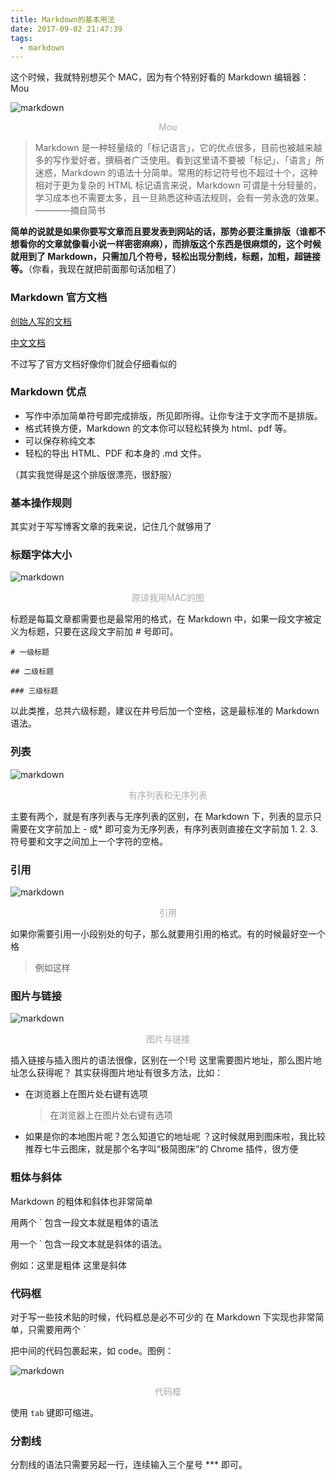 ```yaml
---
title: Markdown的基本用法
date: 2017-09-02 21:47:39
tags:
  - markdown
---
```


这个时候，我就特别想买个 MAC，因为有个特别好看的 Markdown 编辑器：Mou

![markdown](http://pic.davontt.com/picGo/markdown.png)

<center style="color:#AAAAAA">Mou</center>

> Markdown 是一种轻量级的「标记语言」，它的优点很多，目前也被越来越多的写作爱好者，撰稿者广泛使用。看到这里请不要被「标记」、「语言」所迷惑，Markdown 的语法十分简单。常用的标记符号也不超过十个，这种相对于更为复杂的 HTML 标记语言来说，Markdown 可谓是十分轻量的，学习成本也不需要太多，且一旦熟悉这种语法规则，会有一劳永逸的效果。
> ————摘自简书

**简单的说就是如果你要写文章而且要发表到网站的话，那势必要注重排版（谁都不想看你的文章就像看小说一样密密麻麻），而排版这个东西是很麻烦的，这个时候就用到了 Markdown，只需加几个符号，轻松出现分割线，标题，加粗，超链接等。**（你看，我现在就把前面那句话加粗了）

### Markdown 官方文档

[创始人写的文档](https://daringfireball.net/projects/markdown/syntax)

[中文文档](http://wowubuntu.com/markdown/)

不过写了官方文档好像你们就会仔细看似的

### Markdown 优点

- 写作中添加简单符号即完成排版，所见即所得。让你专注于文字而不是排版。
- 格式转换方便，Markdown 的文本你可以轻松转换为 html、pdf 等。
- 可以保存称纯文本
- 轻松的导出 HTML、PDF 和本身的 .md 文件。

（其实我觉得是这个排版很漂亮，很舒服）

### 基本操作规则

其实对于写写博客文章的我来说，记住几个就够用了

### 标题字体大小

![markdown](http://pic.davontt.com/picGo/markdown-title.png)

<center style="color:#AAAAAA">原谅我用MAC的图</center>

标题是每篇文章都需要也是最常用的格式，在 Markdown 中，如果一段文字被定义为标题，只要在这段文字前加 # 号即可。

`# 一级标题`

`## 二级标题`

`### 三级标题`

以此类推，总共六级标题，建议在井号后加一个空格，这是最标准的 Markdown 语法。

### 列表

![markdown](http://pic.davontt.com/picGo/markdown-list.png)

<center style="color:#AAAAAA">有序列表和无序列表</center>

主要有两个，就是有序列表与无序列表的区别，在 Markdown 下，列表的显示只需要在文字前加上 - 或\* 即可变为无序列表，有序列表则直接在文字前加 1. 2. 3. 符号要和文字之间加上一个字符的空格。

### 引用

![markdown](http://pic.davontt.com/picGo/markdown-q.png)

<center style="color:#AAAAAA">引用</center>

如果你需要引用一小段别处的句子，那么就要用引用的格式。有的时候最好空一个格

> 例如这样

### 图片与链接

![markdown](http://pic.davontt.com/picGo/markdwon-img.png)

<center style="color:#AAAAAA">图片与链接</center>

插入链接与插入图片的语法很像，区别在一个!号
这里需要图片地址，那么图片地址怎么获得呢？
其实获得图片地址有很多方法，比如：

- 在浏览器上在图片处右键有选项

  > 在浏览器上在图片处右键有选项

- 如果是你的本地图片呢？怎么知道它的地址呢 ？这时候就用到图床啦，我比较推荐七牛云图床，就是那个名字叫“极简图床”的 Chrome 插件，很方便

### 粗体与斜体

Markdown 的粗体和斜体也非常简单

用两个 ` 包含一段文本就是粗体的语法

用一个 ` 包含一段文本就是斜体的语法。

例如：这里是粗体 这里是斜体

### 代码框

对于写一些技术贴的时候，代码框总是必不可少的
在 Markdown 下实现也非常简单，只需要用两个 `

把中间的代码包裹起来，如 code。图例：

![markdown](http://pic.davontt.com/picGo/markdown-code.png)

<center style="color:#AAAAAA">代码框</center>

使用 `tab` 键即可缩进。

### 分割线

分割线的语法只需要另起一行，连续输入三个星号 \*\*\* 即可。
